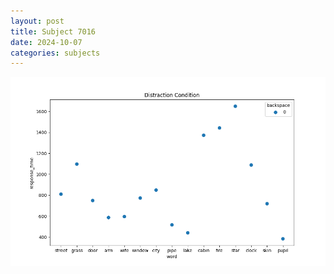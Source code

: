 ```yaml
---
layout: post
title: Subject 7016
date: 2024-10-07
categories: subjects
---
```


![](data/7016/run-6/7016_rt_acc_fuzzy_delay.png)
